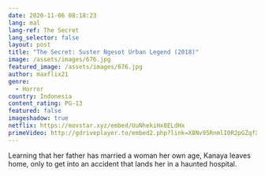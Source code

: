 ```yaml
---
date: 2020-11-06 08:18:23
lang: mal
lang-ref: The Secret
lang_selector: false
layout: post
title: "The Secret: Suster Ngesot Urban Legend (2018)"
image: /assets/images/676.jpg
featured_image: /assets/images/676.jpg
author: maxflix21
genre:
  - Horror
country: Indonesia
content_rating: PG-13
featured: false
imageshadow: true
netflix: https://movstar.xyz/embed/UuNhekiHx8ELdHx
primeVideo: http://gdriveplayer.to/embed2.php?link=X8Nv95RnmlI0R2pGZqfXIQRCxDoi%252FAxNNU3s8eia1CpathMovP3t8mIL%252B4hPxMMqjQDErYh434FUHDQs6fv2SZUw9gs%252FS15gCuw1bPCJe2FBtkRSVOqht1hw66Kpur8tc8ymoxfZVawe%252BH1VRPMApnOjwmIYzbZl1yLlx99%252FlUlewNfjuD8%252BJc9KULJ4pVl10%253D
---
```

Learning that her father has married a woman her own age, Kanaya leaves home, only to get into an accident that lands her in a haunted hospital.